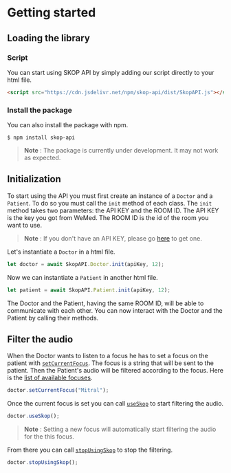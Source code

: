 
# Getting started

## Loading the library

### Script 
You can start using SKOP API by simply adding our script directly to your html file.


```html
<script src="https://cdn.jsdelivr.net/npm/skop-api/dist/SkopAPI.js"></script>
```

### Install the package

You can also install the package with npm.

    $ npm install skop-api

 > **Note** : The package is currently under development. It may not work as expected.

## Initialization

To start using the API you must first create an instance of a `Doctor` and a `Patient`. To do so you must call the `init` method of each class.
The `init` method takes two parameters: the API KEY and the ROOM ID.  The API KEY is the key you got from WeMed. The ROOM ID is the id of the room you want to use.

> **Note** : If you don't have an API KEY, please go [here](https://www.wemed.fr/inscription-api-skop) to get one.

Let's instantiate a `Doctor` in a html file.

```javascript
let doctor = await SkopAPI.Doctor.init(apiKey, 12);
```

Now we can instantiate a `Patient` in another html file.

    
```javascript
let patient = await SkopAPI.Patient.init(apiKey, 12);
```

The Doctor and the Patient, having the same ROOM ID, will be able to communicate with each other. You can now interact with the Doctor and the Patient by calling their methods.

## Filter the audio 

When the Doctor wants to listen to a focus he has to set a focus on the patient with [`setCurrentFocus`](doctor.md#setcurrentfocus). The focus is a string that will be sent to the patient.
Then the Patient's audio will be filtered according to the focus. Here is the [list of available focuses](focus.md).

```javascript
doctor.setCurrentFocus("Mitral");
```
Once the current focus is set you can call [`useSkop`](doctor.md#useskop) to start filtering the audio.

```javascript
doctor.useSkop();
```

> **Note** : Setting a new focus will automatically start filtering the audio for the this focus.

From there you can call [`stopUsingSkop`](doctor.md#stopusingskop) to stop the filtering.

```javascript
doctor.stopUsingSkop();
```


